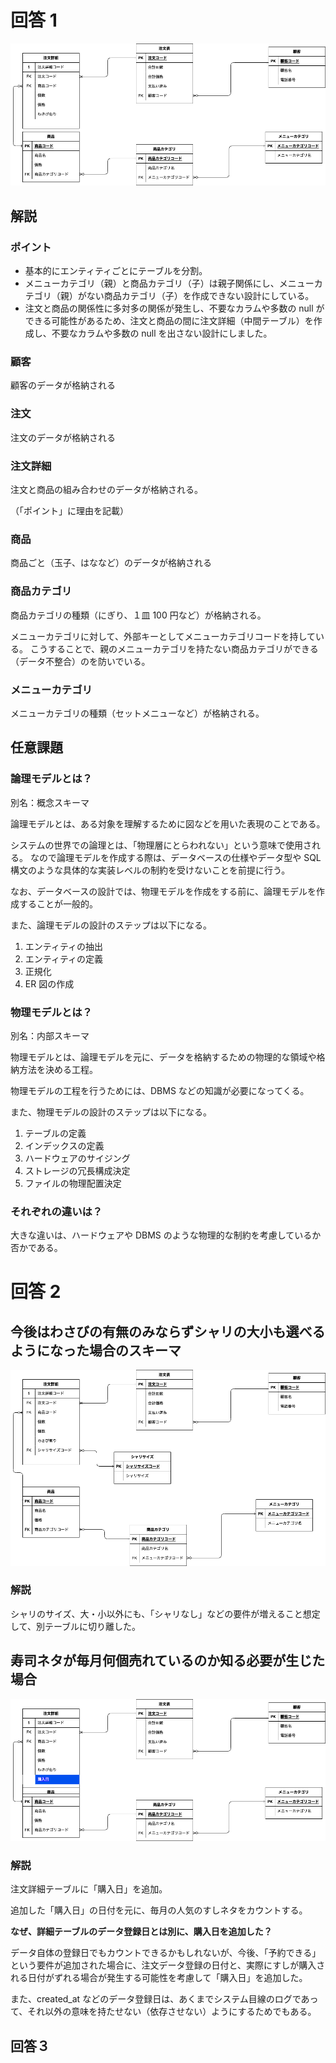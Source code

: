 # 回答 1

![ER図](./課題1/課題1.png)

## 解説

### ポイント

- 基本的にエンティティごとにテーブルを分割。
- メニューカテゴリ（親）と商品カテゴリ（子）は親子関係にし、メニューカテゴリ（親）がない商品カテゴリ（子）を作成できない設計にしている。
- 注文と商品の関係性に多対多の関係が発生し、不要なカラムや多数の null ができる可能性があるため、注文と商品の間に注文詳細（中間テーブル）を作成し、不要なカラムや多数の null を出さない設計にしました。

### 顧客

顧客のデータが格納される

### 注文

注文のデータが格納される

### 注文詳細

注文と商品の組み合わせのデータが格納される。

（「ポイント」に理由を記載）

### 商品

商品ごと（玉子、はななど）のデータが格納される

### 商品カテゴリ

商品カテゴリの種類（にぎり、１皿 100 円など）が格納される。

メニューカテゴリに対して、外部キーとしてメニューカテゴリコードを持している。
こうすることで、親のメニューカテゴリを持たない商品カテゴリができる（データ不整合）のを防いでいる。

### メニューカテゴリ

メニューカテゴリの種類（セットメニューなど）が格納される。

## 任意課題

### 論理モデルとは？

別名：概念スキーマ

論理モデルとは、ある対象を理解するために図などを用いた表現のことである。

システムの世界での論理とは、「物理層にとらわれない」という意味で使用される。
なので論理モデルを作成する際は、データベースの仕様やデータ型や SQL 構文のような具体的な実装レベルの制約を受けないことを前提に行う。

なお、データベースの設計では、物理モデルを作成をする前に、論理モデルを作成することが一般的。

また、論理モデルの設計のステップは以下になる。

1. エンティティの抽出
2. エンティティの定義
3. 正規化
4. ER 図の作成

### 物理モデルとは？

別名：内部スキーマ

物理モデルとは、論理モデルを元に、データを格納するための物理的な領域や格納方法を決める工程。

物理モデルの工程を行うためには、DBMS などの知識が必要になってくる。

また、物理モデルの設計のステップは以下になる。

1. テーブルの定義
2. インデックスの定義
3. ハードウェアのサイジング
4. ストレージの冗長構成決定
5. ファイルの物理配置決定

### それぞれの違いは？

大きな違いは、ハードウェアや DBMS のような物理的な制約を考慮しているか否かである。

# 回答 2

## 今後はわさびの有無のみならずシャリの大小も選べるようになった場合のスキーマ

![ER図](./課題2/課題2_シャリサイズ追加.png)

### 解説

シャリのサイズ、大・小以外にも、「シャリなし」などの要件が増えること想定して、別テーブルに切り離した。

## 寿司ネタが毎月何個売れているのか知る必要が生じた場合

![ER図](./課題2/課題2_すしネタ売れ行き.png)

### 解説

注文詳細テーブルに「購入日」を追加。

追加した「購入日」の日付を元に、毎月の人気のすしネタをカウントする。

**なぜ、詳細テーブルのデータ登録日とは別に、購入日を追加した？**

データ自体の登録日でもカウントできるかもしれないが、今後、「予約できる」という要件が追加された場合に、注文データ登録の日付と、実際にすしが購入される日付がずれる場合が発生する可能性を考慮して「購入日」を追加した。

また、created_at などのデータ登録日は、あくまでシステム目線のログであって、それ以外の意味を持たせない（依存させない）ようにするためでもある。

## 回答３

###
